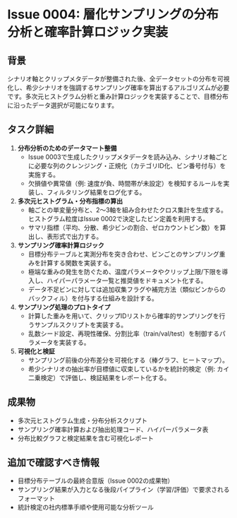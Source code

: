 # Issue 0004: 層化サンプリングの分布分析と確率計算ロジック実装

## 背景
シナリオ軸とクリップメタデータが整備された後、全データセットの分布を可視化し、希少シナリオを強調するサンプリング確率を算出するアルゴリズムが必要です。多次元ヒストグラム分析と重み計算ロジックを実装することで、目標分布に沿ったデータ選択が可能になります。

## タスク詳細
1. **分布分析のためのデータマート整備**
   - Issue 0003で生成したクリップメタデータを読み込み、シナリオ軸ごとに必要な列のクレンジング・正規化（カテゴリID化、ビン番号付与）を実施する。
   - 欠損値や異常値（例: 速度が負、時間帯が未設定）を検知するルールを実装し、フィルタリング結果をログ化する。
2. **多次元ヒストグラム・分布指標の算出**
   - 軸ごとの単変量分布と、2〜3軸を組み合わせたクロス集計を生成する。ヒストグラム粒度はIssue 0002で決定したビン定義を利用する。
   - サマリ指標（平均、分散、希少ビンの割合、ゼロカウントビン数）を算出し、表形式で出力する。
3. **サンプリング確率計算ロジック**
   - 目標分布テーブルと実測分布を突き合わせ、ビンごとのサンプリング重みを計算する関数を実装する。
   - 極端な重みの発生を防ぐため、温度パラメータやクリップ上限/下限を導入し、ハイパーパラメータ一覧と推奨値をドキュメント化する。
   - データ不足ビンに対しては追加収集フラグや補完方法（類似ビンからのバックフィル）を付与する仕組みを設計する。
4. **サンプリング処理のプロトタイプ**
   - 計算した重みを用いて、クリップIDリストから確率的サンプリングを行うサンプルスクリプトを実装する。
   - 乱数シード設定、再現性確保、分割比率（train/val/test）を制御するパラメータを実装する。
5. **可視化と検証**
   - サンプリング前後の分布差分を可視化する（棒グラフ、ヒートマップ）。
   - 希少シナリオの抽出率が目標値に収束しているかを統計的検定（例: カイ二乗検定）で評価し、検証結果をレポート化する。

## 成果物
- 多次元ヒストグラム生成・分布分析スクリプト
- サンプリング確率計算および抽出処理コード、ハイパーパラメータ表
- 分布比較グラフと検定結果を含む可視化レポート

## 追加で確認すべき情報
- 目標分布テーブルの最終合意版（Issue 0002の成果物）
- サンプリング結果が入力となる後段パイプライン（学習/評価）で要求されるフォーマット
- 統計検定の社内標準手順や使用可能な分析ツール
